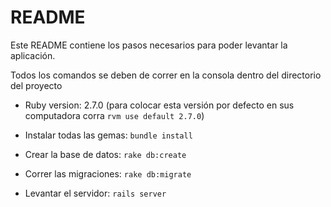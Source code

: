 # README

Este README contiene los pasos necesarios para poder levantar la aplicación.

Todos los comandos se deben de correr en la consola dentro del directorio del proyecto

* Ruby version: 2.7.0 (para colocar esta versión por defecto en sus computadora corra `rvm use default 2.7.0`)

* Instalar todas las gemas: `bundle install`

* Crear la base de datos: `rake db:create`

* Correr las migraciones: `rake db:migrate`

* Levantar el servidor: `rails server`
